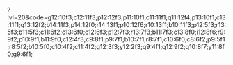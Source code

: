 ?lvl=20&code=g12:10f3;c12:11f3;p12:12f3;p11:10f1;c11:11f1;q11:12f4;p13:10f1;c13:11f1;q13:12f2;b14:11f3;p14:12f0;r14:13f1;p10:12f6;r10:13f1;b10:11f3;p12:5f3;r13:5f3;b11:5f3;c11:6f2;c13:6f0;c12:6f3;p12:7f3;r13:7f3;b11:7f3;c13:8f0;i12:8f6;r9:9f2;p10:9f1;b11:9f0;c12:4f3;c9:8f1;p9:7f1;b10:7f1;r8:7f1;c10:6f0;c8:6f2;p9:5f1;r8:5f2;b10:5f0;c10:4f2;c11:4f2;g12:3f3;y12:2f3;q9:4f1;q12:9f2;q10:8f7;y11:8f0;g9:6f1;